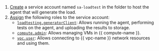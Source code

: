 1. [Create](../../iam/operations/sa/create.md) a service account named `sa-loadtest` in the folder to host the agent that will generate the load.
1. [Assign](../../iam/operations/roles/grant.md) the following roles to the service account:
    * [`loadtesting.generatorClient`](../../load-testing/security/index.md#roles-list): Allows running the agent, performing tests on the agent, and uploading the results to storage.
    * [`compute.admin`](../../compute/security/index.md#service-roles): Allows managing VMs in {{ compute-name }}.
    * [`vpc.user`](../../vpc/security/index.md#choosing-roles): Allows connecting to {{ vpc-name }} network resources and using them.

